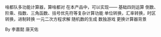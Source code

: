 啥都队多功能计算器，算啥都对
在本产品中，可以实现——
基础四则运算
倒数、阶乘、指数、三角函数、括号优先符等复杂计算功能
单位转换，汇率转换，时区转换，进制转换
一元二次方程求解
随机数的生成
数独游戏
更换计算器背景

By 李嘉懿 唐天佑
